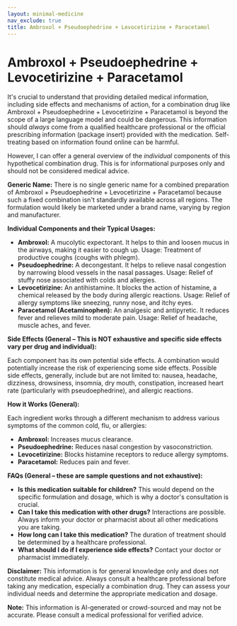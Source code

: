 ```yaml
---
layout: minimal-medicine
nav_exclude: true
title: Ambroxol + Pseudoephedrine + Levocetirizine + Paracetamol
---
```


# Ambroxol + Pseudoephedrine + Levocetirizine + Paracetamol

It's crucial to understand that providing detailed medical information, including side effects and mechanisms of action, for a combination drug like Ambroxol + Pseudoephedrine + Levocetirizine + Paracetamol is beyond the scope of a large language model and could be dangerous.  This information should *always* come from a qualified healthcare professional or the official prescribing information (package insert) provided with the medication.  Self-treating based on information found online can be harmful.


However, I can offer a general overview of the *individual* components of this hypothetical combination drug. This is for informational purposes only and should not be considered medical advice.

**Generic Name:**  There is no single generic name for a combined preparation of Ambroxol + Pseudoephedrine + Levocetirizine + Paracetamol because such a fixed combination isn't standardly available across all regions. The formulation would likely be marketed under a brand name, varying by region and manufacturer.

**Individual Components and their Typical Usages:**

* **Ambroxol:**  A mucolytic expectorant.  It helps to thin and loosen mucus in the airways, making it easier to cough up.  Usage:  Treatment of productive coughs (coughs with phlegm).
* **Pseudoephedrine:** A decongestant. It helps to relieve nasal congestion by narrowing blood vessels in the nasal passages. Usage: Relief of stuffy nose associated with colds and allergies.
* **Levocetirizine:** An antihistamine.  It blocks the action of histamine, a chemical released by the body during allergic reactions. Usage:  Relief of allergy symptoms like sneezing, runny nose, and itchy eyes.
* **Paracetamol (Acetaminophen):** An analgesic and antipyretic. It reduces fever and relieves mild to moderate pain.  Usage:  Relief of headache, muscle aches, and fever.


**Side Effects (General –  This is NOT exhaustive and specific side effects vary per drug and individual):**

Each component has its own potential side effects.  A combination would potentially increase the risk of experiencing some side effects.  Possible side effects, generally,  include but are not limited to: nausea, headache, dizziness, drowsiness, insomnia, dry mouth, constipation, increased heart rate (particularly with pseudoephedrine), and allergic reactions.

**How it Works (General):**

Each ingredient works through a different mechanism to address various symptoms of the common cold, flu, or allergies:

* **Ambroxol:**  Increases mucus clearance.
* **Pseudoephedrine:**  Reduces nasal congestion by vasoconstriction.
* **Levocetirizine:**  Blocks histamine receptors to reduce allergy symptoms.
* **Paracetamol:**  Reduces pain and fever.

**FAQs (General – these are sample questions and not exhaustive):**

* **Is this medication suitable for children?**  This would depend on the specific formulation and dosage, which is why a doctor's consultation is crucial.
* **Can I take this medication with other drugs?**  Interactions are possible.  Always inform your doctor or pharmacist about all other medications you are taking.
* **How long can I take this medication?**  The duration of treatment should be determined by a healthcare professional.
* **What should I do if I experience side effects?**  Contact your doctor or pharmacist immediately.

**Disclaimer:** This information is for general knowledge only and does not constitute medical advice.  Always consult a healthcare professional before taking any medication, especially a combination drug.  They can assess your individual needs and determine the appropriate medication and dosage.


**Note:** This information is AI-generated or crowd-sourced and may not be accurate. Please consult a medical professional for verified advice.